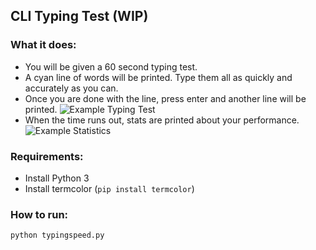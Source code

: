 ## CLI Typing Test (WIP)

### What it does:
- You will be given a 60 second typing test.
- A cyan line of words will be printed. Type them all as quickly and accurately as you can.
- Once you are done with the line, press enter and another line will be printed.
![Example Typing Test](https://images2.imgbox.com/57/9a/t0ItPBZt_o.png)
- When the time runs out, stats are printed about your performance.
![Example Statistics](https://images2.imgbox.com/e7/03/bPv3YlLR_o.png)

### Requirements:
- Install Python 3
- Install termcolor (`pip install termcolor`)

### How to run:
`python typingspeed.py`
